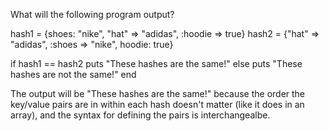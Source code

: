 What will the following program output?

hash1 = {shoes: "nike", "hat" => "adidas", :hoodie => true}
hash2 = {"hat" => "adidas", :shoes => "nike", hoodie: true}

if hash1 == hash2
  puts "These hashes are the same!"
else
  puts "These hashes are not the same!"
end

The output will be "These hashes are the same!" because the order the key/value pairs are in within each hash doesn't matter (like it does in an array), and the syntax for defining the pairs is interchangealbe.